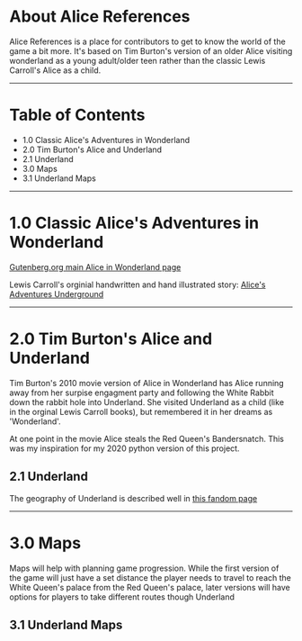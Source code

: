 # About Alice References

Alice References is a place for contributors to get to know the world of the game a bit more. It's based on Tim Burton's version of an older Alice visiting wonderland as a young adult/older teen rather than the classic Lewis Carroll's Alice as a child.

_____
# Table of Contents

- 1.0 Classic Alice's Adventures in Wonderland
- 2.0 Tim Burton's Alice and Underland
- 2.1 Underland
- 3.0 Maps
- 3.1 Underland Maps

_____
# 1.0 Classic Alice's Adventures in Wonderland

[Gutenberg.org main Alice in Wonderland page](https://www.gutenberg.org/ebooks/11)

Lewis Carroll's orginial handwritten and hand illustrated story: [Alice's Adventures Underground](https://www.gutenberg.org/cache/epub/19002/pg19002-images.html)

____
# 2.0 Tim Burton's Alice and Underland

Tim Burton's 2010 movie version of Alice in Wonderland has Alice running away from her surpise engagment party and following the White Rabbit down the rabbit hole into Underland. She visited Underland as a child (like in the orginal Lewis Carroll books), but remembered it in her dreams as 'Wonderland'.

At one point in the movie Alice steals the Red Queen's Bandersnatch. This was my inspiration for my 2020 python version of this project.

## 2.1 Underland

The geography of Underland is described well in [this fandom page](https://disney.fandom.com/wiki/Underland)

____
# 3.0 Maps

Maps will help with planning game progression. While the first version of the game will just have a set distance the player needs to travel to reach the White Queen's palace from the Red Queen's palace, later versions will have options for players to take different routes though Underland

## 3.1 Underland Maps
